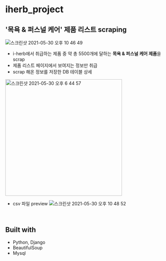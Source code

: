 # iherb_project

## '목욕 & 퍼스널 케어' 제품 리스트 scraping
![스크린샷 2021-05-30 오후 10 46 49](https://user-images.githubusercontent.com/59601700/120106653-ec627f80-c198-11eb-8358-95a4084798df.png)

- i-herb에서 취급하는 제품 중 약 총 5500개에 달하는 **목욕 & 퍼스널 케어 제품**을 scrap
- 제품 리스트 페이지에서 보여지는 정보만 취급
- scrap 해온 정보를 저장한 DB 테이블 상세
<img width="365" alt="스크린샷 2021-05-30 오후 6 44 57" src="https://user-images.githubusercontent.com/59601700/120099572-228f0780-c177-11eb-90b9-29c65357d093.png">

- csv 파일 preview
![스크린샷 2021-05-30 오후 10 48 52](https://user-images.githubusercontent.com/59601700/120106734-35b2cf00-c199-11eb-9bfe-ca1015de07c2.png)

<br>

## Built with
- Python, Django
- BeautifulSoup
- Mysql

